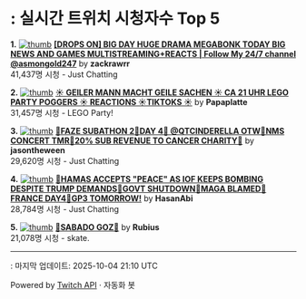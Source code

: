 # : 실시간 트위치 시청자수 Top 5

**1.** [![thumb](https://static-cdn.jtvnw.net/previews-ttv/live_user_zackrawrr-320x180.jpg)](https://twitch.tv/zackrawrr)
**[[DROPS ON] BIG DAY HUGE DRAMA MEGABONK TODAY BIG NEWS AND GAMES MULTISTREAMING+REACTS | Follow My 24/7 channel @asmongold247](https://twitch.tv/zackrawrr)** by **zackrawrr**<br>41,437명 시청  - Just Chatting

**2.** [![thumb](https://static-cdn.jtvnw.net/previews-ttv/live_user_papaplatte-320x180.jpg)](https://twitch.tv/Papaplatte)
**[☀️ GEILER MANN MACHT GEILE SACHEN ☀️ CA 21 UHR LEGO PARTY POGGERS ☀️ REACTIONS ☀️TIKTOKS ☀️](https://twitch.tv/Papaplatte)** by **Papaplatte**<br>31,457명 시청  - LEGO Party!

**3.** [![thumb](https://static-cdn.jtvnw.net/previews-ttv/live_user_jasontheween-320x180.jpg)](https://twitch.tv/jasontheween)
**[🔴FAZE SUBATHON 2🔴DAY 4🔴 @QTCINDERELLA OTW🔴NMS CONCERT TMR🔴20% SUB REVENUE TO CANCER CHARITY🔴](https://twitch.tv/jasontheween)** by **jasontheween**<br>29,620명 시청  - Just Chatting

**4.** [![thumb](https://static-cdn.jtvnw.net/previews-ttv/live_user_hasanabi-320x180.jpg)](https://twitch.tv/HasanAbi)
**[🚨HAMAS ACCEPTS "PEACE" AS IOF KEEPS BOMBING DESPITE TRUMP DEMANDS🚨GOVT SHUTDOWN🚨MAGA BLAMED🚨FRANCE DAY4🚨GP3 TOMORROW!](https://twitch.tv/HasanAbi)** by **HasanAbi**<br>28,784명 시청  - Just Chatting

**5.** [![thumb](https://static-cdn.jtvnw.net/previews-ttv/live_user_rubius-320x180.jpg)](https://twitch.tv/Rubius)
**[🍌SABADO GOZ🍌](https://twitch.tv/Rubius)** by **Rubius**<br>21,078명 시청  - skate.


---
: 마지막 업데이트: 2025-10-04 21:10 UTC

Powered by [Twitch API](https://dev.twitch.tv/docs/api/reference) · 자동화 봇